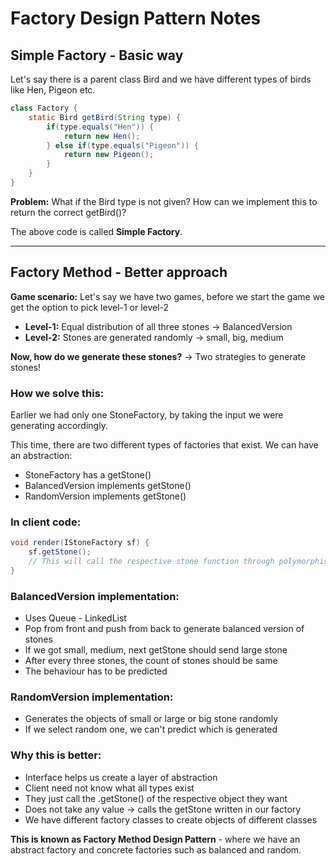 # Factory Design Pattern Notes

## Simple Factory - Basic way

Let's say there is a parent class Bird and we have different types of birds like Hen, Pigeon etc.

```java
class Factory {
    static Bird getBird(String type) {
        if(type.equals("Hen")) {
            return new Hen();
        } else if(type.equals("Pigeon")) {
            return new Pigeon();
        }
    }
}
```

**Problem:** What if the Bird type is not given? How can we implement this to return the correct getBird()?

The above code is called **Simple Factory**.

---

## Factory Method - Better approach

**Game scenario:** Let's say we have two games, before we start the game we get the option to pick level-1 or level-2
- **Level-1:** Equal distribution of all three stones → BalancedVersion  
- **Level-2:** Stones are generated randomly → small, big, medium

**Now, how do we generate these stones?**
→ Two strategies to generate stones!

### How we solve this:

Earlier we had only one StoneFactory, by taking the input we were generating accordingly.

This time, there are two different types of factories that exist. We can have an abstraction:
- StoneFactory has a getStone()
- BalancedVersion implements getStone()  
- RandomVersion implements getStone()

### In client code:
```java
void render(IStoneFactory sf) {
    sf.getStone();
    // This will call the respective stone function through polymorphism
}
```

### BalancedVersion implementation:
- Uses Queue - LinkedList
- Pop from front and push from back to generate balanced version of stones
- If we got small, medium, next getStone should send large stone
- After every three stones, the count of stones should be same
- The behaviour has to be predicted

### RandomVersion implementation:
- Generates the objects of small or large or big stone randomly
- If we select random one, we can't predict which is generated

### Why this is better:
- Interface helps us create a layer of abstraction 
- Client need not know what all types exist
- They just call the .getStone() of the respective object they want
- Does not take any value → calls the getStone written in our factory
- We have different factory classes to create objects of different classes

**This is known as Factory Method Design Pattern** - where we have an abstract factory and concrete factories such as balanced and random.